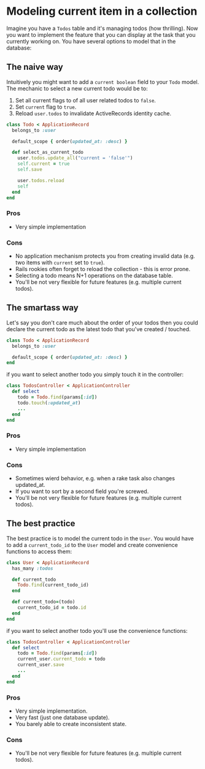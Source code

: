 # Modeling current item in a collection

Imagine you have a `Todos` table and it's managing todos (how thrilling). Now you want to implement the feature that you can display at the task that you currently working on. You have several options to model that in the database:

## The naive way

Intuitively you might want to add a `current boolean` field to your `Todo` model. The mechanic to select a new current todo would be to:

1. Set all current flags to of all user related todos to `false`.
2. Set `current` flag to `true`.
3. Reload `user.todos` to invalidate ActiveRecords identity cache.

```ruby
class Todo < ApplicationRecord
  belongs_to :user

  default_scope { order(updated_at: :desc) }

  def select_as_current_todo
    user.todos.update_all("current = 'false'")
    self.current = true
    self.save

    user.todos.reload
    self
  end
end
```

### Pros

* Very simple implementation

### Cons

* No application mechanism protects you from creating invalid data (e.g. two items with `current` set to `true`).
* Rails rookies often forget to reload the collection - this is error prone.
* Selecting a todo means N+1 operations on the database table.
* You'll be not very flexible for future features (e.g. multiple current todos).

## The smartass way

Let's say you don't care much about the order of your todos then you could declare the current todo as the latest todo that you've created / touched.

```ruby
class Todo < ApplicationRecord
  belongs_to :user

  default_scope { order(updated_at: :desc) }
end
```

if you want to select another todo you simply touch it in the controller:

```ruby
class TodosController < ApplicationController
  def select
    todo = Todo.find(params[:id])
    todo.touch(:updated_at)
    ...
  end
end
```

### Pros

* Very simple implementation

### Cons

* Sometimes wierd behavior, e.g. when a rake task also changes updated_at.
* If you want to sort by a second field you're screwed.
* You'll be not very flexible for future features (e.g. multiple current todos).

## The best practice

The best practice is to model the current todo in the `User`. You would have to add a `current_todo_id` to the `User` model and create convenience functions to access them:

```ruby
class User < ApplicationRecord
  has_many :todos

  def current_todo
    Todo.find(current_todo_id)
  end

  def current_todo=(todo)
    current_todo_id = todo.id
  end
end
```

if you want to select another todo you'll use the convenience functions:

```ruby
class TodosController < ApplicationController
  def select
    todo = Todo.find(params[:id])
    current_user.current_todo = todo
    current_user.save
    ...
  end
end
```

### Pros

* Very simple implementation.
* Very fast (just one database update).
* You barely able to create inconsistent state.

### Cons

* You'll be not very flexible for future features (e.g. multiple current todos).
